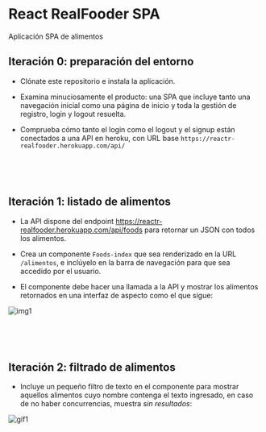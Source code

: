 # React RealFooder SPA

Aplicación SPA de alimentos

## Iteración 0: preparación del entorno

- Clónate este repositorio e instala la aplicación.

- Examina minuciosamente el producto: una SPA que incluye tanto una navegación inicial como una página de inicio y toda la gestión de registro, login y logout resuelta.

- Comprueba cómo tanto el login como el logout y el signup están conectados a una API en heroku, con URL base `https://reactr-realfooder.herokuapp.com/api/`
<p>&nbsp;</p>
<p>&nbsp;</p>

## Iteración 1: listado de alimentos
- La API dispone del endpoint https://reactr-realfooder.herokuapp.com/api/foods para retornar un JSON con todos los alimentos.

- Crea un componente `Foods-index` que sea renderizado en la URL `/alimentos`, e inclúyelo en la barra de navegación para que sea accedido por el usuario.

- El componente debe hacer una llamada a la API y mostrar los alimentos retornados en una interfaz de aspecto como el que sigue: 

![img1](https://res.cloudinary.com/ironhack-german/image/upload/v1590923235/s1.png)
<p>&nbsp;</p>
<p>&nbsp;</p>

## Iteración 2: filtrado de alimentos

- Incluye un pequeño filtro de texto en el componente para mostrar aquellos alimentos cuyo nombre contenga el texto ingresado, en caso de no haber concurrencias, muestra *sin resultados*:

![gif1](https://res.cloudinary.com/ironhack-german/image/upload/v1590923818/e_loop/_vid2.gif)
